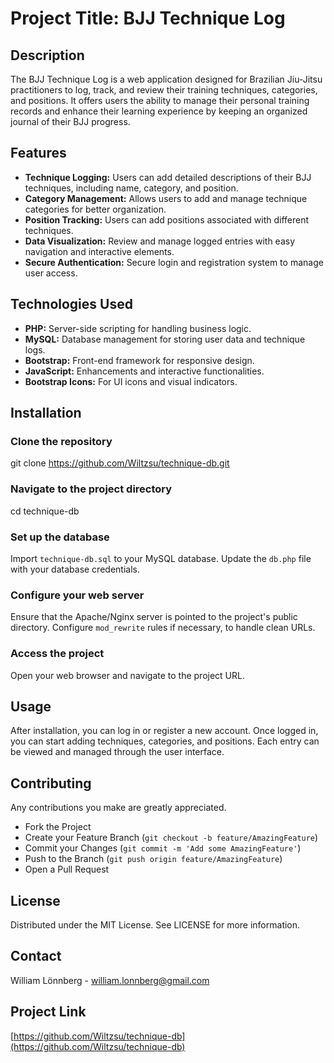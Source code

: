 # **Project Title: BJJ Technique Log**

## **Description**
The BJJ Technique Log is a web application designed for Brazilian Jiu-Jitsu practitioners to log, track, and review their training techniques, categories, and positions. It offers users the ability to manage their personal training records and enhance their learning experience by keeping an organized journal of their BJJ progress.

## **Features**

- **Technique Logging:** Users can add detailed descriptions of their BJJ techniques, including name, category, and position.
- **Category Management:** Allows users to add and manage technique categories for better organization.
- **Position Tracking:** Users can add positions associated with different techniques.
- **Data Visualization:** Review and manage logged entries with easy navigation and interactive elements.
- **Secure Authentication:** Secure login and registration system to manage user access.

## **Technologies Used**

- **PHP:** Server-side scripting for handling business logic.
- **MySQL:** Database management for storing user data and technique logs.
- **Bootstrap:** Front-end framework for responsive design.
- **JavaScript:** Enhancements and interactive functionalities.
- **Bootstrap Icons:** For UI icons and visual indicators.

## **Installation**

### Clone the repository

git clone https://github.com/Wiltzsu/technique-db.git

### Navigate to the project directory

cd technique-db

### Set up the database
Import `technique-db.sql` to your MySQL database.
Update the `db.php` file with your database credentials.

### Configure your web server
Ensure that the Apache/Nginx server is pointed to the project's public directory.
Configure `mod_rewrite` rules if necessary, to handle clean URLs.

### Access the project

Open your web browser and navigate to the project URL.

## **Usage**

After installation, you can log in or register a new account. Once logged in, you can start adding techniques, categories, and positions. Each entry can be viewed and managed through the user interface.

## **Contributing**
Any contributions you make are greatly appreciated.

- Fork the Project
- Create your Feature Branch (`git checkout -b feature/AmazingFeature`)
- Commit your Changes (`git commit -m 'Add some AmazingFeature'`)
- Push to the Branch (`git push origin feature/AmazingFeature`)
- Open a Pull Request

## **License**

Distributed under the MIT License. See LICENSE for more information.

## **Contact**
William Lönnberg - william.lonnberg@gmail.com

## **Project Link**
[https://github.com/Wiltzsu/technique-db](https://github.com/Wiltzsu/technique-db)
